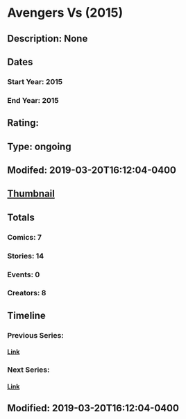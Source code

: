 # Avengers Vs (2015)
## Description: None
## Dates
### Start Year: 2015
### End Year: 2015
## Rating: 
## Type: ongoing
## Modifed: 2019-03-20T16:12:04-0400
## [Thumbnail](http://i.annihil.us/u/prod/marvel/i/mg/5/b0/553a6c3b7b311.jpg)
## Totals
### Comics: 7
### Stories: 14
### Events: 0
### Creators: 8
## Timeline
### Previous Series: 
#### [Link]()
### Next Series: 
#### [Link]()
## Modified: 2019-03-20T16:12:04-0400